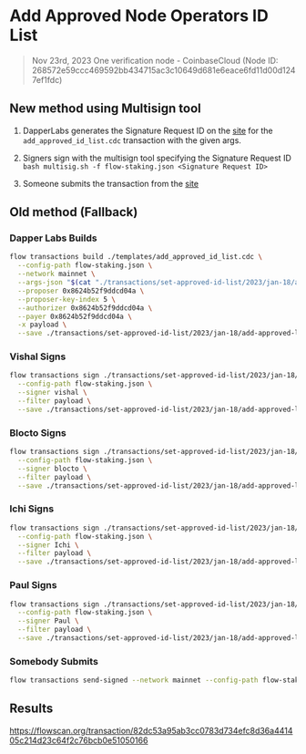 # Add Approved Node Operators ID List

> Nov 23rd, 2023 
One verification node - CoinbaseCloud (Node ID: 268572e59ccc469592bb434715ac3c10649d681e6eace6fd11d00d1247ef1fdc)

## New method using Multisign tool

1. DapperLabs generates the Signature Request ID on the [site](https://flow-multisig-git-service-account-onflow.vercel.app/mainnet?type=serviceAccount&name=add_approved_id_list.cdc&param=%5B%20%20%20%20%20%7B%20%20%20%20%20%20%20%20%20%22type%22:%20%22Array%22,%20%20%20%20%20%20%20%20%20%22value%22:%20%5B%20%20%20%20%20%20%20%20%20%20%20%20%20%7B%20%20%20%20%20%20%20%20%20%20%20%20%20%20%20%20%20%22type%22:%20%22String%22,%20%20%20%20%20%20%20%20%20%20%20%20%20%20%20%20%20%22value%22:%20%22268572e59ccc469592bb434715ac3c10649d681e6eace6fd11d00d1247ef1fdc%22%20%20%20%20%20%20%20%20%20%20%20%20%20%7D%20%20%20%20%20%20%20%20%20%5D%20%20%20%20%20%7D%20%5D&acct=0x8624b52f9ddcd04a&limit=9999) for the `add_approved_id_list.cdc` transaction with the given args.

2. Signers sign with the multisign tool specifying the Signature Request ID
   `bash multisig.sh -f flow-staking.json <Signature Request ID>`

3. Someone submits the transaction from the [site](https://flow-multisig-git-service-account-onflow.vercel.app/mainnet)

## Old method (Fallback)

### Dapper Labs Builds

```sh
flow transactions build ./templates/add_approved_id_list.cdc \
  --config-path flow-staking.json \
  --network mainnet \
  --args-json "$(cat "./transactions/set-approved-id-list/2023/jan-18/arguments.json")" \
  --proposer 0x8624b52f9ddcd04a \
  --proposer-key-index 5 \
  --authorizer 0x8624b52f9ddcd04a \
  --payer 0x8624b52f9ddcd04a \
  -x payload \
  --save ./transactions/set-approved-id-list/2023/jan-18/add-approved-list-jan-18-unsigned.rlp
```

### Vishal Signs

```sh
flow transactions sign ./transactions/set-approved-id-list/2023/jan-18/add-approved-list-jan-18-unsigned.rlp \
  --config-path flow-staking.json \
  --signer vishal \
  --filter payload \
  --save ./transactions/set-approved-id-list/2023/jan-18/add-approved-list-jan-18-sig-1.rlp
```

### Blocto Signs

```sh
flow transactions sign ./transactions/set-approved-id-list/2023/jan-18/add-approved-list-jan-18-sig-1.rlp \
  --config-path flow-staking.json \
  --signer blocto \
  --filter payload \
  --save ./transactions/set-approved-id-list/2023/jan-18/add-approved-list-jan-18-sig-2.rlp
```

### Ichi Signs

```sh
flow transactions sign ./transactions/set-approved-id-list/2023/jan-18/add-approved-list-jan-18-sig-2.rlp \
  --config-path flow-staking.json \
  --signer Ichi \
  --filter payload \
  --save ./transactions/set-approved-id-list/2023/jan-18/add-approved-list-jan-18-sig-3.rlp
```

### Paul Signs

```sh
flow transactions sign ./transactions/set-approved-id-list/2023/jan-18/add-approved-list-jan-18-sig-3.rlp \
  --config-path flow-staking.json \
  --signer Paul \
  --filter payload \
  --save ./transactions/set-approved-id-list/2023/jan-18/add-approved-list-jan-18-sig-complete.rlp
```

### Somebody Submits

```sh
flow transactions send-signed --network mainnet --config-path flow-staking.json ./transactions/set-approved-id-list/2023/jan-18/add-approved-list-jan-18-sig-complete.rlp
```

## Results

https://flowscan.org/transaction/82dc53a95ab3cc0783d734efc8d36a441405c214d23c64f2c76bcb0e51050166
